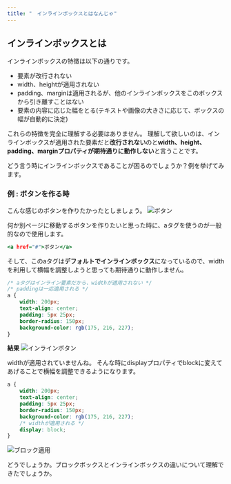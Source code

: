 ```yaml
---
title: "　インラインボックスとはなんじゃ"
---
```


## インラインボックスとは

インラインボックスの特徴は以下の通りです。

* 要素が改行されない
* width、heightが適用されない
* padding、marginは適用されるが、他のインラインボックスをこのボックスから引き離すことはない
* 要素の内容に応じた幅をとる(テキストや画像の大きさに応じて、ボックスの幅が自動的に決定)

これらの特徴を完全に理解する必要はありません。
理解して欲しいのは、インラインボックスが適用された要素だと**改行されない**のと**width、height、padding、marginプロパティが期待通りに動作しない**と言うことです。

どう言う時にインラインボックスであることが困るのでしょうか？例を挙げてみます。

### 例 : ボタンを作る時

こんな感じのボタンを作りたかったとしましょう。
![ボタン](https://storage.googleapis.com/zenn-user-upload/3499c52b9411-20241024.png)

何か別ページに移動するボタンを作りたいと思った時に、aタグを使うのが一般的なので使用します。

```html:example.html
<a href="#">ボタン</a>
```

そして、このaタグは**デフォルトでインラインボックス**になっているので、widthを利用して横幅を調整しようと思っても期待通りに動作しません。

```css:example.css
/* aタグはインライン要素だから、widthが適用されない */
/* paddingは一応適用される */
a {
    width: 200px;
    text-align: center;
    padding: 5px 25px;
    border-radius: 150px;
    background-color: rgb(175, 216, 227);
}
```

**結果**
![インラインボタン](https://storage.googleapis.com/zenn-user-upload/d35e432a2d58-20241024.png)

widthが適用されていませんね。
そんな時にdisplayプロパティでblockに変えてあげることで横幅を調整できるようになります。

```css:example.css
a {
    width: 200px;
    text-align: center;
    padding: 5px 25px;
    border-radius: 150px;
    background-color: rgb(175, 216, 227);
    /* widthが適用される */
    display: block;
}
```

![ブロック適用](https://storage.googleapis.com/zenn-user-upload/5e5602224dfd-20241024.png)

どうでしょうか。ブロックボックスとインラインボックスの違いについて理解できたでしょうか。

